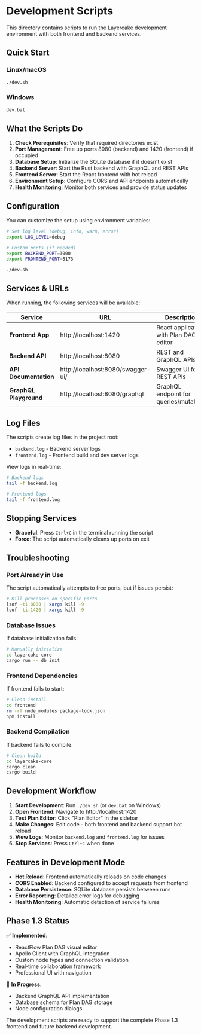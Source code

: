 # Development Scripts

This directory contains scripts to run the Layercake development environment with both frontend and backend services.

## Quick Start

### Linux/macOS
```bash
./dev.sh
```

### Windows
```cmd
dev.bat
```

## What the Scripts Do

1. **Check Prerequisites**: Verify that required directories exist
2. **Port Management**: Free up ports 8080 (backend) and 1420 (frontend) if occupied
3. **Database Setup**: Initialize the SQLite database if it doesn't exist
4. **Backend Server**: Start the Rust backend with GraphQL and REST APIs
5. **Frontend Server**: Start the React frontend with hot reload
6. **Environment Setup**: Configure CORS and API endpoints automatically
7. **Health Monitoring**: Monitor both services and provide status updates

## Configuration

You can customize the setup using environment variables:

```bash
# Set log level (debug, info, warn, error)
export LOG_LEVEL=debug

# Custom ports (if needed)
export BACKEND_PORT=3000
export FRONTEND_PORT=5173

./dev.sh
```

## Services & URLs

When running, the following services will be available:

| Service | URL | Description |
|---------|-----|-------------|
| **Frontend App** | http://localhost:1420 | React application with Plan DAG editor |
| **Backend API** | http://localhost:8080 | REST and GraphQL APIs |
| **API Documentation** | http://localhost:8080/swagger-ui/ | Swagger UI for REST APIs |
| **GraphQL Playground** | http://localhost:8080/graphql | GraphQL endpoint for queries/mutations |

## Log Files

The scripts create log files in the project root:

- `backend.log` - Backend server logs
- `frontend.log` - Frontend build and dev server logs

View logs in real-time:
```bash
# Backend logs
tail -f backend.log

# Frontend logs
tail -f frontend.log
```

## Stopping Services

- **Graceful**: Press `Ctrl+C` in the terminal running the script
- **Force**: The script automatically cleans up ports on exit

## Troubleshooting

### Port Already in Use
The script automatically attempts to free ports, but if issues persist:

```bash
# Kill processes on specific ports
lsof -ti:8080 | xargs kill -9
lsof -ti:1420 | xargs kill -9
```

### Database Issues
If database initialization fails:

```bash
# Manually initialize
cd layercake-core
cargo run -- db init
```

### Frontend Dependencies
If frontend fails to start:

```bash
# Clean install
cd frontend
rm -rf node_modules package-lock.json
npm install
```

### Backend Compilation
If backend fails to compile:

```bash
# Clean build
cd layercake-core
cargo clean
cargo build
```

## Development Workflow

1. **Start Development**: Run `./dev.sh` (or `dev.bat` on Windows)
2. **Open Frontend**: Navigate to http://localhost:1420
3. **Test Plan Editor**: Click "Plan Editor" in the sidebar
4. **Make Changes**: Edit code - both frontend and backend support hot reload
5. **View Logs**: Monitor `backend.log` and `frontend.log` for issues
6. **Stop Services**: Press `Ctrl+C` when done

## Features in Development Mode

- **Hot Reload**: Frontend automatically reloads on code changes
- **CORS Enabled**: Backend configured to accept requests from frontend
- **Database Persistence**: SQLite database persists between runs
- **Error Reporting**: Detailed error logs for debugging
- **Health Monitoring**: Automatic detection of service failures

## Phase 1.3 Status

✅ **Implemented**:
- ReactFlow Plan DAG visual editor
- Apollo Client with GraphQL integration
- Custom node types and connection validation
- Real-time collaboration framework
- Professional UI with navigation

🔄 **In Progress**:
- Backend GraphQL API implementation
- Database schema for Plan DAG storage
- Node configuration dialogs

The development scripts are ready to support the complete Phase 1.3 frontend and future backend development.